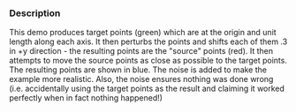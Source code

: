 ### Description
This demo produces target points (green) which are at the origin and unit length along each axis. It then perturbs the points and shifts each of them .3 in +y direction -
the resulting points are the "source" points (red). It then attempts to move the source points as close as possible to the target points. The resulting points are shown in blue. The noise is added to make the example more realistic. Also, the noise ensures nothing was done wrong (i.e. accidentally using the target points as the result and claiming it worked perfectly when in fact nothing happened!)
